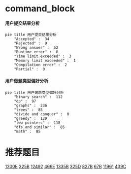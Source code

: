 # command_block

<!-- tabs:start -->



#### **用户提交结果分析**

```mermaid
pie title 用户提交结果分析
    "Accepted" :  34
    "Rejected" :  0
    "Wrong answer" :  52
    "Runtime error" :  8
    "Time limit exceeded" :  3
    "Memory limit exceeded" :  1
    "Compilation error" :  2
    "Partial" :  0
```

#### **用户做题类型偏好分析**

```mermaid
pie title 用户做题类型偏好分析
    "binary search" :  112
    "dp" :  97
    "graphs" :  236
    "trees" :  85
    "divide and conquer" :  0
    "greedy" :  120
    "two pointers" :  118
    "dfs and similar" :  85
    "math" :  85
```



<!-- tabs:end -->
# 推荐题目
[1300E](https://codeforces.com/contest/1300/problem/E)
[325B](https://codeforces.com/contest/325/problem/B)
[12492](https://codeforces.com/contest/1249/problem/2)
[466E](https://codeforces.com/contest/466/problem/E)
[1335B](https://codeforces.com/contest/1335/problem/B)
[325D](https://codeforces.com/contest/325/problem/D)
[827B](https://codeforces.com/contest/827/problem/B)
[67B](https://codeforces.com/contest/67/problem/B)
[11961](https://codeforces.com/contest/1196/problem/1)
[439C](https://codeforces.com/contest/439/problem/C)
